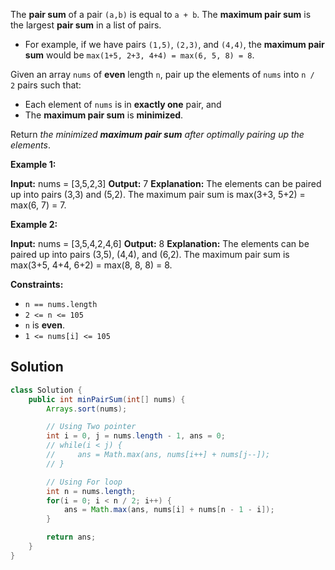 The **pair sum** of a pair `(a,b)` is equal to `a + b`. The **maximum pair sum** is the largest **pair sum** in a list of pairs.

- For example, if we have pairs `(1,5)`, `(2,3)`, and `(4,4)`, the **maximum pair sum** would be `max(1+5, 2+3, 4+4) = max(6, 5, 8) = 8`.

Given an array `nums` of **even** length `n`, pair up the elements of `nums` into `n / 2` pairs such that:

- Each element of `nums` is in **exactly one** pair, and
- The **maximum pair sum** is **minimized**.

Return _the minimized **maximum pair sum** after optimally pairing up the elements_.

**Example 1:**

**Input:** nums = [3,5,2,3]
**Output:** 7
**Explanation:** The elements can be paired up into pairs (3,3) and (5,2).
The maximum pair sum is max(3+3, 5+2) = max(6, 7) = 7.

**Example 2:**

**Input:** nums = [3,5,4,2,4,6]
**Output:** 8
**Explanation:** The elements can be paired up into pairs (3,5), (4,4), and (6,2).
The maximum pair sum is max(3+5, 4+4, 6+2) = max(8, 8, 8) = 8.

**Constraints:**

- `n == nums.length`
- `2 <= n <= 105`
- `n` is **even**.
- `1 <= nums[i] <= 105`

## Solution

```java
class Solution {
    public int minPairSum(int[] nums) {
        Arrays.sort(nums);

        // Using Two pointer
        int i = 0, j = nums.length - 1, ans = 0;
        // while(i < j) {
        //     ans = Math.max(ans, nums[i++] + nums[j--]);
        // }

        // Using For loop
        int n = nums.length;
        for(i = 0; i < n / 2; i++) {
            ans = Math.max(ans, nums[i] + nums[n - 1 - i]);
        }

        return ans;
    }
}
```
